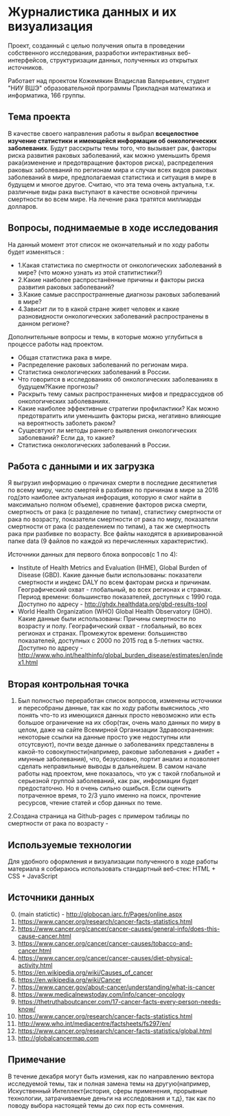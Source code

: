 Журналистика данных и их визуализация
========================
Проект, созданный с целью получения опыта в проведении собственного исследования, разработки интерактивных веб-интерфейсов, структуризации данных, полученных из открытых источников.

Работает над проектом Кожемякин Владислав Валерьевич, студент "НИУ ВШЭ" образовательной программы Прикладная математика и информатика, 166 группы.

Тема проекта
-------------------------
В качестве своего направления работы я выбрал **всецелостное изучение статистики и имеющейся информации об онкологических заболеваних**. Будут расскрыты темы того, что вызывает рак, факторы риска развития раковых заболеваний, как можно уменьшить бремя рака(изменение и предотвращение факторов риска), распределения раковых заболеваний по регионам мира и случаи всех видов раковых заболеваний в мире, предполагаемая статистика и ситуация в мире в будущем и многое другое. Считаю, что эта тема очень актуальна, т.к. различные виды рака выступают в качестве основной причины смертности во всем мире. На лечение рака тратятся миллиарды долларов.

Вопросы, поднимаемые в ходе исследования
-------------------------
На данный момент этот список не окончательный и по ходу работы будет изменяться :

* 1.Какая статистика по смертности от онкологических заболеваний в мире? (что можно узнать из этой статитистики?)
* 2.Какие наиболее распростанённые причины и факторы риска развития раковых заболеваний?
* 3.Какие самые расспространненые диагнозы раковых заболеваний в мире?
* 4.Зависит ли то в какой стране живет человек и какие разновидности онкологических заболеваний распространены в данном регионе?

Дополнительные вопросы и темы, в которые можно углубиться в процессе работы над проектом.
* Общая статистика рака в мире.
* Распределение раковых заболеваний по регионам мира.
* Статистика онкологических заболеваний в России.
* Что говорится в исследованиях об онкологических заболеваниях в будущем?Какие прогнозы?
* Раскрыть тему самых распространненых мифов и предрассудков об онкологических заболеваниях.
* Какие наиболее эффективные стратегии профилактики? Как можно предотвратить или уменьшить факторы риска, негативно влияющие на вероятность заболеть раком?
* Сущесвтуют ли методы раннего выявления онкологических заболеваний? Если да, то какие?
* Статистика онкологических заболеваний в России.

Работа с данными и их загрузка
-------------------------
Я выгрузил информацию о причинах смерти в последние десятилетия по всему миру, число смертей в разбивке по причинам в мире за 2016 год(это наиболее актуальная инфорация, которую я смог найти в максимально полном объеме), сравнение факторов риска смерти, смертность от рака (с разделение по типам), статистику смертности от рака по возрасту, показатели смертности от рака по миру, показатели смертности от рака (с разделением по типам), а так же смертность рака при разбивке по возрасту. Все файлы находятся в архивированной папке data (9 файлов по каждой из перечисленных характеристик).

Источники данных для первого блока вопросов(с 1 по 4):
* Institute of Health Metrics and Evaluation (IHME), Global Burden of Disease (GBD). Какие данные были использованы: показатели смертности и индекс DALY по всем факторам риска и причинам. Географический охват - глобальный, во всех регионах и странах.
Период времени: большинство показателей, доступных с 1990 года. Доступно по адресу - http://ghdx.healthdata.org/gbd-results-tool
* World Health Organization (WHO) Global Health Observatory (GHO). Какие данные были использованы: Причины смертности по возрасту и полу. Географический охват - глобальный, во всех регионах и странах. Промежуток времени: большинство показателей, доступных с 2000 по 2015 год в 5-летних частях. Доступно по адресу - http://www.who.int/healthinfo/global_burden_disease/estimates/en/index1.html

Вторая контрольная точка
-------------------------
1. Был полностью переработан список вопросов, изменены источники и пересобраны данные, так как по ходу работы выяснилось ,что понять что-то из имеющихся данных просто невозможно или есть большое ограничение на их сбор(так, очень мало данных по миру в целом, даже на сайте Всемирной Организации Здравоохранения: некоторые ссылки на данные просто уже недоступны или отсутсвуют), почти везде данные о заболеваниях представлены в какой-то совокупности(например, раковые заболевания + диабет + имунные заболевания), что, безусловно, портит анализ и позволяет сделать неправильные выводы в дальнейшем. В самом начале работы над проектом, мне показалось, что уж с такой глобальной и серьезной группой заболеваний, как рак, информации будет предостаточно. Но я очень сильно ошибься. Если оценить потраченное время, то 2/3 ушло именно на поиск, прочтение ресурсов, чтение статей и сбор данных по теме.

2.Создана страница на Github-pages с примером таблицы по смертности от рака по возрасту - 

Используемые технологии
-------------------------
Для удобного оформления и визуализации полученного в ходе работы материала я собираюсь использовать стандартный веб-стек: HTML + CSS + JavaScript

Источники данных
-------------------------
0. (main statictic) - http://globocan.iarc.fr/Pages/online.aspx
1. https://www.cancer.org/research/cancer-facts-statistics.html
2. https://www.cancer.org/cancer/cancer-causes/general-info/does-this-cause-cancer.html
3. https://www.cancer.org/cancer/cancer-causes/tobacco-and-cancer.html
4. https://www.cancer.org/cancer/cancer-causes/diet-physical-activity.html
5. https://en.wikipedia.org/wiki/Causes_of_cancer
6. https://en.wikipedia.org/wiki/Cancer
7. https://www.cancer.gov/about-cancer/understanding/what-is-cancer
8. https://www.medicalnewstoday.com/info/cancer-oncology
9. https://thetruthaboutcancer.com/17-cancer-facts-every-person-needs-know/
10. https://www.cancer.org/research/cancer-facts-statistics.html
11. http://www.who.int/mediacentre/factsheets/fs297/en/
12. https://www.cancer.org/research/cancer-facts-statistics/global.html
13. http://globalcancermap.com

Примечание
-------------------------
В течение декабря могут быть измения, как по направлению вектора исследуемой темы, так и полная замена темы на другую(например, Искуственный Интеллект{история, сферы применения, прорывные технологии, затрачиваемые деньги на исследования и т.д}, так как по поводу выбора настоящей темы до сих пор есть сомнения.
